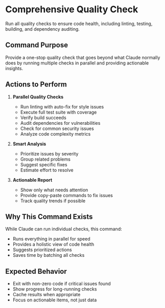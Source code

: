# Comprehensive Quality Check

Run all quality checks to ensure code health, including linting, testing, building, and dependency auditing.

## Command Purpose
Provide a one-stop quality check that goes beyond what Claude normally does by running multiple checks in parallel and providing actionable insights.

## Actions to Perform

1. **Parallel Quality Checks**
   - Run linting with auto-fix for style issues
   - Execute full test suite with coverage
   - Verify build succeeds
   - Audit dependencies for vulnerabilities
   - Check for common security issues
   - Analyze code complexity metrics

2. **Smart Analysis**
   - Prioritize issues by severity
   - Group related problems
   - Suggest specific fixes
   - Estimate effort to resolve

3. **Actionable Report**
   - Show only what needs attention
   - Provide copy-paste commands to fix issues
   - Track quality trends if possible

## Why This Command Exists
While Claude can run individual checks, this command:
- Runs everything in parallel for speed
- Provides a holistic view of code health
- Suggests prioritized actions
- Saves time by batching all checks

## Expected Behavior
- Exit with non-zero code if critical issues found
- Show progress for long-running checks
- Cache results when appropriate
- Focus on actionable items, not just data